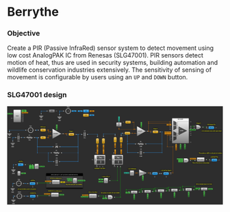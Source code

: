 # Berrythe

### Objective

Create a PIR (Passive InfraRed) sensor system to detect movement using low cost AnalogPAK IC from Renesas (SLG47001). PIR sensors detect motion of heat, thus are used in security systems, building automation and wildlife conservation industries extensively. The sensitivity of sensing of movement is configurable by users using an `UP` and `DOWN` button.

### SLG47001 design 
![image.png](Go-Configure_design/design_pic.png)

